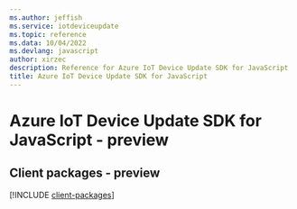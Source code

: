 ```yaml
---
ms.author: jeffish
ms.service: iotdeviceupdate
ms.topic: reference
ms.data: 10/04/2022
ms.devlang: javascript
author: xirzec
description: Reference for Azure IoT Device Update SDK for JavaScript
title: Azure IoT Device Update SDK for JavaScript
---
```

# Azure IoT Device Update SDK for JavaScript - preview

## Client packages - preview
[!INCLUDE [client-packages](iot-device-update-client-index.md)]